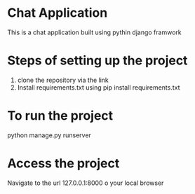 # Chat Application 
 This is a chat application built using pythin django framwork
 
 
# Steps of setting up the project
1. clone the repository via the link </br>
2. Install requirements.txt using pip install requirements.txt 

# To run the project
python manage.py runserver


# Access the project
Navigate to the url 127.0.0.1:8000 o your local browser 

